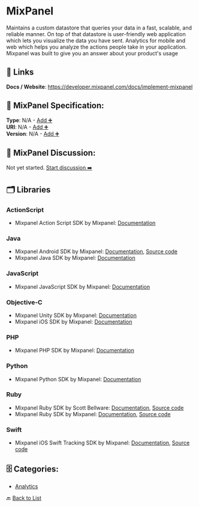 # MixPanel

Maintains a custom datastore that queries your data in a fast, scalable, and reliable manner.  On top of that datastore is  user-friendly web application which lets you visualize the data you have sent. Analytics for mobile and web which helps you analyze the actions people take in your application. Mixpanel was built to give you an answer about your product's usage

##  🔗 Links
**Docs / Website**: https://developer.mixpanel.com/docs/implement-mixpanel

## 🧬 MixPanel Specification:
**Type**: N/A - [Add ➕](https://github.com/apis-list/apis-list/edit/main/apis.yaml#12551)  
**URI**: N/A - [Add ➕](https://github.com/apis-list/apis-list/edit/main/apis.yaml#12551)  
**Version**: N/A - [Add ➕](https://github.com/apis-list/apis-list/edit/main/apis.yaml#12551)

## 💬 MixPanel Discussion:
Not yet started. [Start discussion ➡️](https://github.com/apis-list/apis-list/discussions/new)

## 🗂️ Libraries
### ActionScript
- Mixpanel Action Script SDK by Mixpanel: [Documentation](https://mixpanel.com/help/reference/as3)
### Java
- Mixpanel Android SDK by Mixpanel: [Documentation](https://mixpanel.com/help/reference/android), [Source code](https://github.com/mixpanel/mixpanel-android)
- Mixpanel Java SDK by Mixpanel: [Documentation](https://mixpanel.com/help/reference/java)
### JavaScript
- Mixpanel JavaScript SDK by Mixpanel: [Documentation](https://mixpanel.com/help/reference/javascript)
### Objective-C
- Mixpanel Unity SDK by Mixpanel: [Documentation](https://mixpanel.com/help/reference/unity)
-  Mixpanel iOS SDK by Mixpanel: [Documentation](https://mixpanel.com/help/reference/ios)
### PHP
- Mixpanel PHP SDK by Mixpanel: [Documentation](https://mixpanel.com/help/reference/php)
### Python
- Mixpanel Python SDK by Mixpanel: [Documentation](https://mixpanel.com/help/reference/python)
### Ruby
- Mixpanel Ruby SDK by Scott Bellware: [Documentation](https://github.com/sbellware/mixpanel-api), [Source code](https://github.com/sbellware/mixpanel-api/tree/master/lib)
- Mixpanel Ruby SDK by Mixpanel: [Documentation](https://mixpanel.com/help/reference/data-export-api), [Source code](https://github.com/keolo/mixpanel_client)
### Swift
- Mixpanel iOS Swift Tracking SDK by Mixpanel: [Documentation](http://www.mixpanel.com/), [Source code](https://github.com/mixpanel/mixpanel-swift)


## 🗄️ Categories:
- [Analytics](https://github.com/apis-list/apis-list#analytics-)

🔙  [Back to List](https://github.com/apis-list/apis-list)
